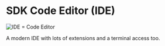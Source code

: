 # SDK Code Editor (IDE)

![IDE = Code Editor](sdk__codeserverterminal.png  )

A modern IDE with lots of extensions and a terminal access too.

